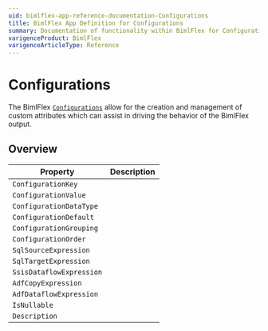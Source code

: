 ```yaml
---
uid: bimlflex-app-reference-documentation-Configurations
title: BimlFlex App Definition for Configurations
summary: Documentation of functionality within BimlFlex for Configurations
varigenceProduct: BimlFlex
varigenceArticleType: Reference
---
```


# Configurations

The BimlFlex [`Configurations`](xref:configurations) allow for the creation and management of custom attributes which can assist in driving the behavior of the BimlFlex output.

## Overview
  
| Property | Description |
| --------- | ----------- |
|`ConfigurationKey` | |
|`ConfigurationValue` | |
|`ConfigurationDataType` | |
|`ConfigurationDefault` | |
|`ConfigurationGrouping` | |
|`ConfigurationOrder` | |
|`SqlSourceExpression` | |
|`SqlTargetExpression` | |
|`SsisDataflowExpression` | |
|`AdfCopyExpression` | |
|`AdfDataflowExpression` | |
|`IsNullable` | |
|`Description` | |
